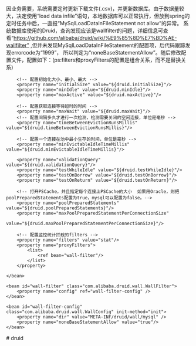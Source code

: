 因业务需要，系统需要定时更新下载文件(.csv)，并更新数据库。由于数据量较大，决定使用“load data infile”语句，本地数据库可以正常执行，但放到spring的定时任务中后，一直报“MySqlLoadDataInFileStatement not allow”的异常。
系统数据库使用的Druid，查询发现应该是wallfilter的问题，详细信息可查看“https://github.com/alibaba/druid/wiki/%E9%85%8D%E7%BD%AE-wallfilter” ,但并未发现MySqlLoadDataInFileStatement的配置项，后代码跟踪发现errorcode为“1999”，
所以判定为“noneBaseStatementAllow”。随后修改配置文件，配置如下：(ps:filters和proxyFilters的配置是组合关系，而不是替换关系)
  <bean id="dataSource" class="com.alibaba.druid.pool.DruidDataSource" init-method="init" destroy-method="close">
        <!-- 基本属性 url、user、password -->
        <property name="url" value="${connection.jdbcUrl}"/>
        <property name="username" value="${connection.username}"/>
        <property name="password" value="${connection.password}"/>

        <!-- 配置初始化大小、最小、最大 -->
        <property name="initialSize" value="${druid.initialSize}"/>
        <property name="minIdle" value="${druid.minIdle}"/>
        <property name="maxActive" value="${druid.maxActive}"/>

        <!-- 配置获取连接等待超时的时间 -->
        <property name="maxWait" value="${druid.maxWait}"/>
        <!-- 配置间隔多久才进行一次检测，检测需要关闭的空闲连接，单位是毫秒 -->
        <property name="timeBetweenEvictionRunsMillis" value="${druid.timeBetweenEvictionRunsMillis}"/>

        <!-- 配置一个连接在池中最小生存的时间，单位是毫秒 -->
        <property name="minEvictableIdleTimeMillis" value="${druid.minEvictableIdleTimeMillis}"/>

        <property name="validationQuery" value="${druid.validationQuery}"/>
        <property name="testWhileIdle" value="${druid.testWhileIdle}"/>
        <property name="testOnBorrow" value="${druid.testOnBorrow}"/>
        <property name="testOnReturn" value="${druid.testOnReturn}"/>

        <!-- 打开PSCache，并且指定每个连接上PSCache的大小  如果用Oracle，则把poolPreparedStatements配置为true，mysql可以配置为false。-->
        <property name="poolPreparedStatements" value="${druid.poolPreparedStatements}"/>
        <property name="maxPoolPreparedStatementPerConnectionSize"
                  value="${druid.maxPoolPreparedStatementPerConnectionSize}"/>

        <!-- 配置监控统计拦截的filters -->
        <property name="filters" value="stat"/>
        <property name="proxyFilters">
            <list>
                <ref bean="wall-filter"/>
            </list>
        </property>

    </bean>

    <bean id="wall-filter" class="com.alibaba.druid.wall.WallFilter">
        <property name="config" ref="wall-filter-config" />
    </bean>

    <bean id="wall-filter-config" class="com.alibaba.druid.wall.WallConfig" init-method="init">
        <property name="dir" value="META-INF/druid/wall/mysql" />
        <property name="noneBaseStatementAllow" value="true"/>
    </bean>
#   d r u i d  
 
